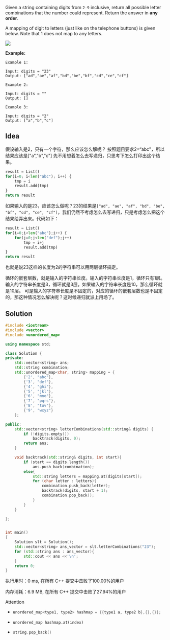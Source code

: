 Given a string containing digits from `2-9` inclusive, return all possible letter combinations that the number could represent. Return the answer in **any order**.

A mapping of digit to letters (just like on the telephone buttons) is given below. Note that 1 does not map to any letters.

![](https://upload.wikimedia.org/wikipedia/commons/thumb/7/73/Telephone-keypad2.svg/200px-Telephone-keypad2.svg.png)



**Example:**
```
Example 1:

Input: digits = "23"
Output: ["ad","ae","af","bd","be","bf","cd","ce","cf"]

Example 2:

Input: digits = ""
Output: []

Example 3:

Input: digits = "2"
Output: ["a","b","c"]
```

## Idea

假设输入是2，只有一个字符，那么应该怎么解呢？
按照题目要求2=“abc"，所以结果应该是["a","b","c"]
先不用想着怎么去写递归，只思考下怎么打印出这个结果。

```python
result = List()
for(i=0; i<len("abc"); i++) {
    tmp = i
    result.add(tmp)
}
return result
```

如果输入的是23，应该怎么做呢？23的结果是`["ad", "ae", "af", "bd", "be", "bf", "cd", "ce", "cf"]`，我们仍然不考虑怎么去写递归，只是考虑怎么把这个结果给弄出来。代码如下：

```python
result = List()
for(i=0;i<len("abc");i++) {
    for(j=0;j<len("def");j++)
        tmp = i+j
        result.add(tmp)
}
return result
```


也就是说23这样的长度为2的字符串可以用两层循环搞定。

循环的嵌套层数，就是输入的字符串长度。输入的字符串长度是1，循环只有1层。
输入的字符串长度是3，循环就是3层。如果输入的字符串长度是10，那么循环就是10层。
可是输入的字符串长度是不固定的，对应的循环的嵌套层数也是不固定的，那这种情况怎么解决呢？这时候递归就派上用场了。

## Solution

```c++
#include <iostream>
#include <vector>
#include <unordered_map>

using namespace std;

class Solution {
private:
    std::vector<string> ans;
    std::string combination;
    std::unordered_map<char, string> mapping = {
        {'2', "abc"},
        {'3', "def"},
        {'4', "ghi"},
        {'5', "jkl"},
        {'6', "mno"},
        {'7', "pqrs"},
        {'8', "tuv"},
        {'9', "wxyz"}
    };

public:
    std::vector<string> letterCombinations(std::string& digits) {
        if (!digits.empty())
            backtrack(digits, 0);
        return ans;
    }

    void backtrack(std::string& digits, int start){
        if (start == digits.length())
            ans.push_back(combination);
        else{
            std::string letters = mapping.at(digits[start]);
            for (char letter : letters){
                combination.push_back(letter);
                backtrack(digits, start + 1);
                combination.pop_back();
            }
        }
    }

};


int main()
{
    Solution slt = Solution();
    std::vector<string> ans_vector = slt.letterCombinations("23");
    for (std::string ans : ans_vector){
        std::cout << ans <<'\n';
    }
    return 0;
}

```

执行用时：0 ms, 在所有 C++ 提交中击败了100.00%的用户

内存消耗：6.9 MB, 在所有 C++ 提交中击败了27.94%的用户

Attention

- ```c++
  unordered_map<type1, type2> hashmap = {{type1 a, type2 b},{},{}};
  ```

- ```
  unordered_map hashmap.at(index)
  ```

- ```c++
  string.pop_back()
  ```

